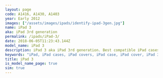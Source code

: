 ```yaml
---
layout: page
code: A1416, A1430, A1403
year: Early 2012
images: ["/assets/images/ipads/identify-ipad-3gen.jpg"]
name: iPad 3
aka: iPad 3rd generation
permalink: /ipads/iPad-3/
date: 2018-06-05T11:23:43.144Z
model_name: iPad 3
description: iPad 3 aka iPad 3rd generation. Best compatible iPad cases for iPad 3
keywords: "iPad, iPad cases, iPad covers, iPad case, iPad cover, iPad 3, iPad 3 case, iPad 3 case, iPad 3 cover, iPad 3, iPad 3rd generation"
title: iPad 3
is_model_name_page: true
sim: true
---
```

